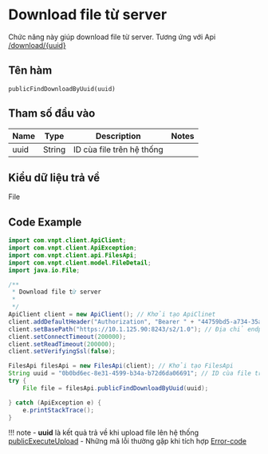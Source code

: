 # Download file từ server

Chức năng này giúp download file từ server. Tương ứng với Api [/download/{uuid}]()

## Tên hàm

```
publicFindDownloadByUuid(uuid)
```

## Tham số đầu vào

|Name|Type|Description|Notes|
 |----|----|-----------|-----|
|uuid|String|ID cùa file trên hệ thống||

## Kiểu dữ liệu trả về

File

## Code Example

```java
import com.vnpt.client.ApiClient;
import com.vnpt.client.ApiException;
import com.vnpt.client.api.FilesApi;
import com.vnpt.client.model.FileDetail;
import java.io.File;

/**
 * Download file từ server
 *
 */
ApiClient client = new ApiClient(); // Khởi tạo ApiClinet
client.addDefaultHeader("Authorization", "Bearer " + "44759bd5-a734-35a1-ae34-64260cc24d5b"); // 44759bd5-a734-35a1-ae34-64260cc24d5b là Asset token
client.setBasePath("https://10.1.125.90:8243/s2/1.0"); // Địa chỉ endpoints
client.setConnectTimeout(200000);
client.setReadTimeout(200000);
client.setVerifyingSsl(false);

FilesApi filesApi = new FilesApi(client); // Khởi tạo FilesApi
String uuid = "0b0bd6ec-8e31-4599-b34a-b72d6da06691"; // ID cùa file trên hệ thống
try {
    File file = filesApi.publicFindDownloadByUuid(uuid);

} catch (ApiException e) {
    e.printStackTrace();
}
```

!!! note
    - **uuid** là kết quả trả về khi upload file lên hệ thống [publicExecuteUpload]({{base_path}}/instructions-for-integration/documention-SDK/java/file-management/publicExecuteUpload)
    - Những mã lỗi thường gặp khi tích hợp [Error-code]({{base_path}}/instructions-for-integration/error-code/#fileservice-errors)